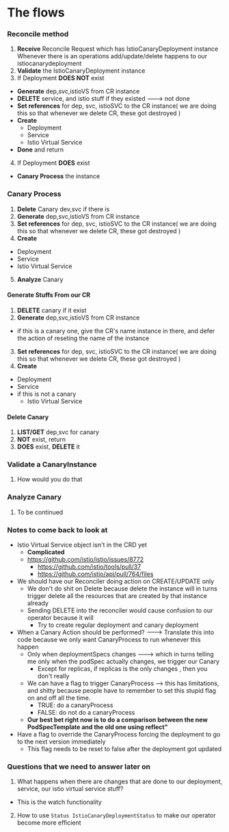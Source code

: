 # The flows

### Reconcile method
1. **Receive** Reconcile Request which has IstioCanaryDeployment instance Whenever there is an operations add/update/delete happens to our istiocanarydeployment
2. **Validate** the IstioCanaryDeployment instance
4. If Deployment **DOES NOT** exist
  - **Generate** dep,svc,istioVS from CR instance
  - **DELETE** service, and istio stuff if they existed ---> not done
  - **Set references** for dep, svc, istioSVC to the CR instance( we are doing this so that whenever we delete CR, these got destroyed )
  - **Create**
    - Deployment
    - Service
    - Istio Virtual Service 
  - **Done** and return 
4. If Deployment **DOES** exist
  - **Canary Process** the instance

### Canary Process
1. **Delete** Canary dev,svc if there is
2. **Generate** dep,svc,istioVS from CR instance
3. **Set references** for dep, svc, istioSVC to the CR instance( we are doing this so that whenever we delete CR, these got destroyed )
4. **Create**
  - Deployment
  - Service
  - Istio Virtual Service 
5. **Analyze** Canary

#### Generate Stuffs From our CR
1. **DELETE** canary if it exist
2. **Generate** dep,svc,istioVS from CR instance
  - if this is a canary one, give the CR's name instance in there, and defer the action of reseting the name of the instance
3. **Set references** for dep, svc, istioSVC to the CR instance( we are doing this so that whenever we delete CR, these got destroyed )
4. **Create**
  - Deployment
  - Service
  - if this is not a canary
    - Istio Virtual Service 


#### Delete Canary
1. **LIST/GET** dep,svc for canary
2. **NOT** exist, return 
3. **DOES** exist, **DELETE** it

### Validate a CanaryInstance
1. How would you do that 

### Analyze Canary
1. To be continued

### Notes to come back to look at
- Istio Virtual Service object isn't in the CRD yet
  - **Complicated**
  - https://github.com/istio/istio/issues/8772
    - https://github.com/istio/tools/pull/37
    - https://github.com/istio/api/pull/764/files
- We should have our Reconciler doing action on CREATE/UPDATE only
  - We don't do shit on Delete because delete the instance will in turns trigger delete all the resources that are created by that instance already
  - Sending DELETE into the reconciler would cause confusion to our operator because it will
    - Try to create regular deployment and canary deployment
- When a Canary Action should be performed? ---> Translate this into code because we only want CanaryProcess to run whenever this happen
  - Only when deploymentSpecs changes ---> which in turns telling me only when the podSpec actually changes, we trigger our Canary
    - Except for replicas, if replicas is the only changes , then you don't really 
  - We can have a flag to trigger CanaryProcess --> this has limitations, and shitty because people have to remember to set this stupid flag on and off all the time. 
    - TRUE: do a canaryProcess
    - FALSE: do not do a canaryProcess
  - **Our best bet right now is to do a comparison between the new PodSpecTemplate and the old one using reflect"**
- Have a flag to override the CanaryProcess forcing the deployment to go to the next version immediately 
  - This flag needs to be reset to false after the deployment got updated



### Questions that we need to answer later on
1. What happens when there are changes that are done to our deployment, service, our istio virtual service stuff?
  - This is the watch functionality 
2. How to use `Status IstioCanaryDeploymentStatus` to make our operator become more efficient
